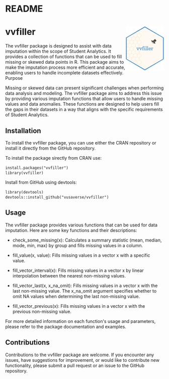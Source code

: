 # README #

# vvfiller <a href='https://github.com/vusaverse/vvfiller'><img src='man/figures/vvfiller.png' align="right" height="138.5" /></a>

The vvfiller package is designed to assist with data imputation within the scope of Student Analytics. It provides a collection of functions that can be used to fill missing or skewed data points in R. This package aims to make the imputation process more efficient and accurate, enabling users to handle incomplete datasets effectively.
Purpose

Missing or skewed data can present significant challenges when performing data analysis and modeling. The vvfiller package aims to address this issue by providing various imputation functions that allow users to handle missing values and data anomalies. These functions are designed to help users fill the gaps in their datasets in a way that aligns with the specific requirements of Student Analytics.

## Installation

To install the vvfiller package, you can use either the CRAN repository or install it directly from the GitHub repository.

To install the package sirectly from CRAN use:

```{r}
install.packages("vvfiller")
library(vvfiller)
```

Install from GitHub using devtools:

```{r}
library(devtools)
devtools::install_github("vusaverse/vvfiller")
```


## Usage

The vvfiller package provides various functions that can be used for data imputation. Here are some key functions and their descriptions:

- check_some_missing(x): Calculates a summary statistic (mean, median, mode, min, max) by group and fills missing values in a column.

- fill_value(x, value): Fills missing values in a vector x with a specific value.

- fill_vector_interval(x): Fills missing values in a vector x by linear interpolation between the nearest non-missing values.

 - fill_vector_last(x, x_na_omit): Fills missing values in a vector x with the last non-missing value. The x_na_omit argument specifies whether to omit NA values when determining the last non-missing value.

 - fill_vector_previous(x): Fills missing values in a vector x with the previous non-missing value.

For more detailed information on each function's usage and parameters, please refer to the package documentation and examples.


## Contributions

Contributions to the vvfiller package are welcome. If you encounter any issues, have suggestions for improvement, or would like to contribute new functionality, please submit a pull request or an issue to the GitHub repository.
